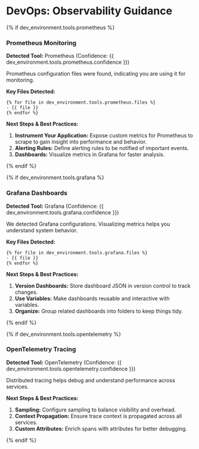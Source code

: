 # DevOps: Observability Guidance

{% if dev_environment.tools.prometheus %}

### Prometheus Monitoring

**Detected Tool:** Prometheus (Confidence:
{{ dev_environment.tools.prometheus.confidence }})

Prometheus configuration files were found, indicating you are using it for
monitoring.

**Key Files Detected:**

```text
{% for file in dev_environment.tools.prometheus.files %}
- {{ file }}
{% endfor %}
```

**Next Steps & Best Practices:**

1. **Instrument Your Application:** Expose custom metrics for Prometheus to
   scrape to gain insight into performance and behavior.
2. **Alerting Rules:** Define alerting rules to be notified of important
   events.
3. **Dashboards:** Visualize metrics in Grafana for faster analysis.

{% endif %}

{% if dev_environment.tools.grafana %}

### Grafana Dashboards

**Detected Tool:** Grafana (Confidence:
{{ dev_environment.tools.grafana.confidence }})

We detected Grafana configurations. Visualizing metrics helps you understand
system behavior.

**Key Files Detected:**

```text
{% for file in dev_environment.tools.grafana.files %}
- {{ file }}
{% endfor %}
```

**Next Steps & Best Practices:**

1. **Version Dashboards:** Store dashboard JSON in version control to track
   changes.
2. **Use Variables:** Make dashboards reusable and interactive with variables.
3. **Organize:** Group related dashboards into folders to keep things tidy.

{% endif %}

{% if dev_environment.tools.opentelemetry %}

### OpenTelemetry Tracing

**Detected Tool:** OpenTelemetry (Confidence:
{{ dev_environment.tools.opentelemetry.confidence }})

Distributed tracing helps debug and understand performance across services.

**Next Steps & Best Practices:**

1. **Sampling:** Configure sampling to balance visibility and overhead.
2. **Context Propagation:** Ensure trace context is propagated across all
   services.
3. **Custom Attributes:** Enrich spans with attributes for better debugging.

{% endif %}

